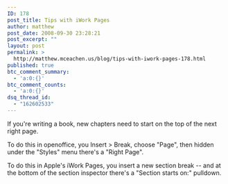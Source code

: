 ```yaml
---
ID: 178
post_title: Tips with iWork Pages
author: matthew
post_date: 2008-09-30 23:28:21
post_excerpt: ""
layout: post
permalink: >
  http://matthew.mceachen.us/blog/tips-with-iwork-pages-178.html
published: true
btc_comment_summary:
  - 'a:0:{}'
btc_comment_counts:
  - 'a:0:{}'
dsq_thread_id:
  - "162602533"
---
```

If you're writing a book, new chapters need to start on the top of the next right page.

To do this in openoffice, you Insert > Break, choose "Page", then hidden under the "Styles" menu there's a "Right Page".

To do this in Apple's iWork Pages, you insert a new section break -- and at the bottom of the section inspector there's a "Section starts on:" pulldown.